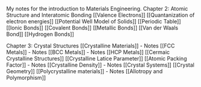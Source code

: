 My notes for the introduction to Materials Engineering.
Chapter 2: Atomic Structure and Interatomic Bonding
[[Valence Electrons]]
[[Quantanization of electron energies]]
[[Potential Well Model of Solids]]
[[Periodic Table]]
[[Ionic Bonds]]
[[Covalent Bonds]]
[[Metallic Bonds]]
[[Van der Waals Bond]]
[[Hydrogen Bonds]]

Chapter 3: Crystal Structures
[[Crystalline Materials]] - Notes
[[FCC Metals]] - Notes
[[BCC Metals]] - Notes
[[HCP Metals]]
[[Cermaic Crystalline Structures]]
[[Crystalline Latice Parameter]]
[[Atomic Packing Factor]] - Notes
[[Crystalline Density]] - Notes
[[Crystal Systems]]
[[Crystal Geometry]]
[[Polycrystalline materials]] - Notes
[[Allotropy and Polymorphism]]